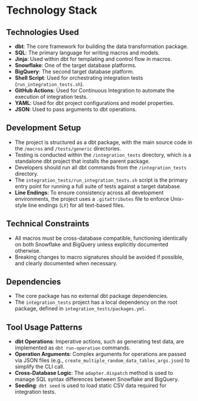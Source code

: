 # Technology Stack

## Technologies Used

*   **dbt**: The core framework for building the data transformation package.
*   **SQL**: The primary language for writing macros and models.
*   **Jinja**: Used within dbt for templating and control flow in macros.
*   **Snowflake**: One of the target database platforms.
*   **BigQuery**: The second target database platform.
*   **Shell Script**: Used for orchestrating integration tests (`run_integration_tests.sh`).
*   **GitHub Actions**: Used for Continuous Integration to automate the execution of integration tests.
*   **YAML**: Used for dbt project configurations and model properties.
*   **JSON**: Used to pass arguments to dbt operations.

## Development Setup

*   The project is structured as a dbt package, with the main source code in the `/macros` and `/tests/generic` directories.
*   Testing is conducted within the `/integration_tests` directory, which is a standalone dbt project that installs the parent package.
*   Developers should run all dbt commands from the `/integration_tests` directory.
*   The `integration_tests/run_integration_tests.sh` script is the primary entry point for running a full suite of tests against a target database.
*   **Line Endings**: To ensure consistency across all development environments, the project uses a `.gitattributes` file to enforce Unix-style line endings (`LF`) for all text-based files.

## Technical Constraints

*   All macros must be cross-database compatible, functioning identically on both Snowflake and BigQuery unless explicitly documented otherwise.
*   Breaking changes to macro signatures should be avoided if possible, and clearly documented when necessary.

## Dependencies

*   The core package has no external dbt package dependencies.
*   The `integration_tests` project has a local dependency on the root package, defined in `integration_tests/packages.yml`.

## Tool Usage Patterns

*   **dbt Operations**: Imperative actions, such as generating test data, are implemented as `dbt run-operation` commands.
*   **Operation Arguments**: Complex arguments for operations are passed via JSON files (e.g., `create_multiple_random_data_tables_args.json`) to simplify the CLI call.
*   **Cross-Database Logic**: The `adapter.dispatch` method is used to manage SQL syntax differences between Snowflake and BigQuery.
*   **Seeding**: `dbt seed` is used to load static CSV data required for integration tests.